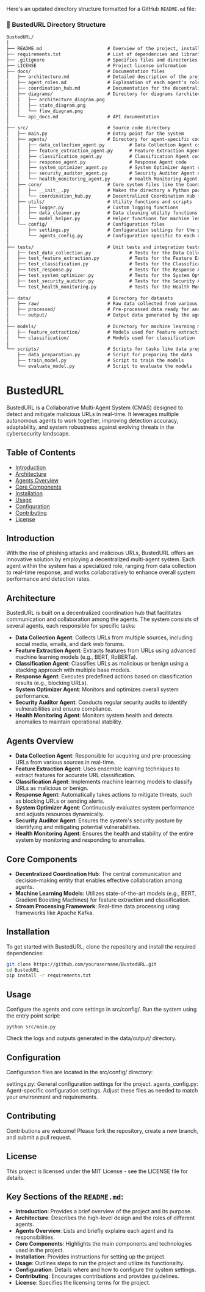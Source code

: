 Here's an updated directory structure formatted for a GitHub `README.md` file:

### 📂 BustedURL Directory Structure

```markdown
BustedURL/
│
├── README.md                        # Overview of the project, installation instructions, usage, etc.
├── requirements.txt                 # List of dependencies and libraries required
├── .gitignore                       # Specifies files and directories to be ignored by Git
├── LICENSE                          # Project license information
├── docs/                            # Documentation files
│   ├── architecture.md              # Detailed description of the project architecture
│   ├── agent_roles.md               # Explanation of each agent's role and functionality
│   ├── coordination_hub.md          # Documentation for the decentralized coordination hub
│   ├── diagrams/                    # Directory for diagrams (architecture, state, flow, etc.)
│   │   ├── architecture_diagram.png
│   │   ├── state_diagram.png
│   │   └── flow_diagram.png
│   └── api_docs.md                  # API documentation
│
├── src/                             # Source code directory
│   ├── main.py                      # Entry point for the system
│   ├── agents/                      # Directory for agent-specific code
│   │   ├── data_collection_agent.py         # Data Collection Agent code
│   │   ├── feature_extraction_agent.py      # Feature Extraction Agent code
│   │   ├── classification_agent.py          # Classification Agent code
│   │   ├── response_agent.py                # Response Agent code
│   │   ├── system_optimizer_agent.py        # System Optimizer Agent code
│   │   ├── security_auditor_agent.py        # Security Auditor Agent code
│   │   └── health_monitoring_agent.py       # Health Monitoring Agent code
│   ├── core/                        # Core system files like the Coordination Hub
│   │   ├── __init__.py              # Makes the directory a Python package
│   │   └── coordination_hub.py      # Decentralized Coordination Hub file
│   ├── utils/                       # Utility functions and scripts
│   │   ├── logger.py                # Custom logging functions
│   │   ├── data_cleaner.py          # Data cleaning utility functions
│   │   └── model_helper.py          # Helper functions for machine learning models
│   └── config/                      # Configuration files
│       ├── settings.py              # Configuration settings for the project
│       └── agents_config.py         # Configuration specific to each agent
│
├── tests/                           # Unit tests and integration tests
│   ├── test_data_collection.py              # Tests for the Data Collection Agent
│   ├── test_feature_extraction.py           # Tests for the Feature Extraction Agent
│   ├── test_classification.py               # Tests for the Classification Agent
│   ├── test_response.py                     # Tests for the Response Agent
│   ├── test_system_optimizer.py             # Tests for the System Optimizer Agent
│   ├── test_security_auditor.py             # Tests for the Security Auditor Agent
│   └── test_health_monitoring.py            # Tests for the Health Monitoring Agent
│
├── data/                            # Directory for datasets
│   ├── raw/                         # Raw data collected from various sources
│   ├── processed/                   # Pre-processed data ready for analysis
│   └── output/                      # Output data generated by the agents
│
├── models/                          # Directory for machine learning models
│   ├── feature_extraction/          # Models used for feature extraction (e.g., BERT, RoBERTa)
│   └── classification/              # Models used for classification
│
└── scripts/                         # Scripts for tasks like data preparation, training, etc.
    ├── data_preparation.py          # Script for preparing the data
    ├── train_model.py               # Script to train the models
    └── evaluate_model.py            # Script to evaluate the models
```

# BustedURL

BustedURL is a Collaborative Multi-Agent System (CMAS) designed to detect and mitigate malicious URLs in real-time. It leverages multiple autonomous agents to work together, improving detection accuracy, adaptability, and system robustness against evolving threats in the cybersecurity landscape.

## Table of Contents

- [Introduction](#introduction)
- [Architecture](#architecture)
- [Agents Overview](#agents-overview)
- [Core Components](#core-components)
- [Installation](#installation)
- [Usage](#usage)
- [Configuration](#configuration)
- [Contributing](#contributing)
- [License](#license)

## Introduction

With the rise of phishing attacks and malicious URLs, BustedURL offers an innovative solution by employing a decentralized multi-agent system. Each agent within the system has a specialized role, ranging from data collection to real-time response, and works collaboratively to enhance overall system performance and detection rates.

## Architecture

BustedURL is built on a decentralized coordination hub that facilitates communication and collaboration among the agents. The system consists of several agents, each responsible for specific tasks:

- **Data Collection Agent**: Collects URLs from multiple sources, including social media, emails, and dark web forums.
- **Feature Extraction Agent**: Extracts features from URLs using advanced machine learning models (e.g., BERT, RoBERTa).
- **Classification Agent**: Classifies URLs as malicious or benign using a stacking approach with multiple base models.
- **Response Agent**: Executes predefined actions based on classification results (e.g., blocking URLs).
- **System Optimizer Agent**: Monitors and optimizes overall system performance.
- **Security Auditor Agent**: Conducts regular security audits to identify vulnerabilities and ensure compliance.
- **Health Monitoring Agent**: Monitors system health and detects anomalies to maintain operational stability.

## Agents Overview

- **Data Collection Agent**: Responsible for acquiring and pre-processing URLs from various sources in real-time.
- **Feature Extraction Agent**: Uses ensemble learning techniques to extract features for accurate URL classification.
- **Classification Agent**: Implements machine learning models to classify URLs as malicious or benign.
- **Response Agent**: Automatically takes actions to mitigate threats, such as blocking URLs or sending alerts.
- **System Optimizer Agent**: Continuously evaluates system performance and adjusts resources dynamically.
- **Security Auditor Agent**: Ensures the system's security posture by identifying and mitigating potential vulnerabilities.
- **Health Monitoring Agent**: Ensures the health and stability of the entire system by monitoring and responding to anomalies.

## Core Components

- **Decentralized Coordination Hub**: The central communication and decision-making entity that enables effective collaboration among agents.
- **Machine Learning Models**: Utilizes state-of-the-art models (e.g., BERT, Gradient Boosting Machines) for feature extraction and classification.
- **Stream Processing Framework**: Real-time data processing using frameworks like Apache Kafka.

## Installation

To get started with BustedURL, clone the repository and install the required dependencies:

```bash
git clone https://github.com/yourusername/BustedURL.git
cd BustedURL
pip install -r requirements.txt
```
## Usage
Configure the agents and core settings in src/config/.
Run the system using the entry point script:
```
python src/main.py
```
Check the logs and outputs generated in the data/output/ directory.

## Configuration
Configuration files are located in the src/config/ directory:

settings.py: General configuration settings for the project.
agents_config.py: Agent-specific configuration settings.
Adjust these files as needed to match your environment and requirements.

## Contributing
Contributions are welcome! Please fork the repository, create a new branch, and submit a pull request.

## License
This project is licensed under the MIT License - see the LICENSE file for details.

## Key Sections of the `README.md`:

- **Introduction**: Provides a brief overview of the project and its purpose.
- **Architecture**: Describes the high-level design and the roles of different agents.
- **Agents Overview**: Lists and briefly explains each agent and its responsibilities.
- **Core Components**: Highlights the main components and technologies used in the project.
- **Installation**: Provides instructions for setting up the project.
- **Usage**: Outlines steps to run the project and utilize its functionality.
- **Configuration**: Details where and how to configure the system settings.
- **Contributing**: Encourages contributions and provides guidelines.
- **License**: Specifies the licensing terms for the project.
